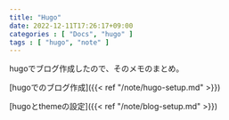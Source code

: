```yaml
---
title: "Hugo"
date: 2022-12-11T17:26:17+09:00
categories : [ "Docs", "hugo" ]
tags : [ "hugo", "note" ]
---
```


hugoでブログ作成したので、そのメモのまとめ。

[hugoでのブログ作成]({{< ref "/note/hugo-setup.md" >}})  

[hugoとthemeの設定]({{< ref "/note/blog-setup.md" >}})  
